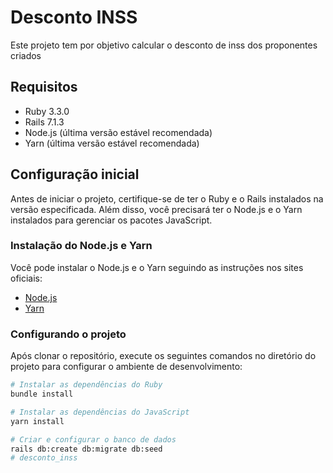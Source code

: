 # Desconto INSS

Este projeto tem por objetivo calcular o desconto de inss dos proponentes criados

## Requisitos

- Ruby 3.3.0
- Rails 7.1.3
- Node.js (última versão estável recomendada)
- Yarn (última versão estável recomendada)

## Configuração inicial

Antes de iniciar o projeto, certifique-se de ter o Ruby e o Rails instalados na versão especificada. Além disso, você precisará ter o Node.js e o Yarn instalados para gerenciar os pacotes JavaScript.

### Instalação do Node.js e Yarn

Você pode instalar o Node.js e o Yarn seguindo as instruções nos sites oficiais:

- [Node.js](https://nodejs.org/)
- [Yarn](https://yarnpkg.com/)

### Configurando o projeto

Após clonar o repositório, execute os seguintes comandos no diretório do projeto para configurar o ambiente de desenvolvimento:

```bash
# Instalar as dependências do Ruby
bundle install

# Instalar as dependências do JavaScript
yarn install

# Criar e configurar o banco de dados
rails db:create db:migrate db:seed
# desconto_inss
